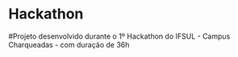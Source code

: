 # Hackathon

#Projeto desenvolvido durante o 1º Hackathon do IFSUL - Campus Charqueadas - com duração de 36h
